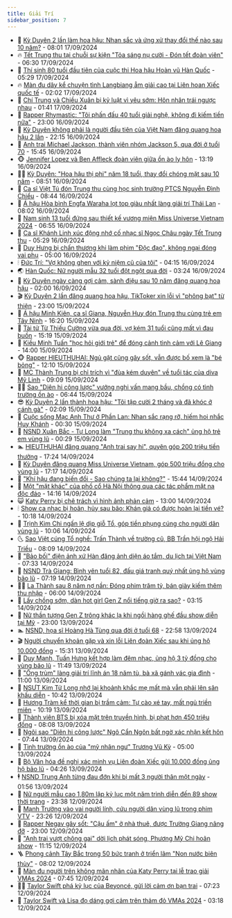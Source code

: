 ```yaml
---
title: Giải Trí
sidebar_position: 7
---
```


<!-- dantri-giai-tri:START -->
- 🤩 [Kỳ Duyên 2 lần làm hoa hậu: Nhan sắc và ứng xử thay đổi thế nào sau 10 năm?](https://dantri.com.vn/giai-tri/ky-duyen-2-lan-lam-hoa-hau-nhan-sac-va-ung-xu-thay-doi-the-nao-sau-10-nam-20240917142258666.htm) - 08:01 17/09/2024
- 🔥 [Tết Trung thu tại chuỗi sự kiện &quot;Tỏa sáng nụ cười - Đón tết đoàn viên&quot;](https://dantri.com.vn/giai-tri/tet-trung-thu-tai-chuoi-su-kien-toa-sang-nu-cuoi-don-tet-doan-vien-20240917121016953.htm) - 06:30 17/09/2024
- 🚀 [Thí sinh 80 tuổi đầu tiên của cuộc thi Hoa hậu Hoàn vũ Hàn Quốc](https://dantri.com.vn/giai-tri/thi-sinh-80-tuoi-dau-tien-cua-cuoc-thi-hoa-hau-hoan-vu-han-quoc-20240917092907644.htm) - 05:29 17/09/2024
- 🔥 [Màn đu dây kể chuyện tình Langbiang ẵm giải cao tại Liên hoan Xiếc quốc tế](https://dantri.com.vn/giai-tri/man-du-day-ke-chuyen-tinh-langbiang-am-giai-cao-tai-lien-hoan-xiec-quoc-te-20240917002502913.htm) - 02:02 17/09/2024
- 🌈 [Chí Trung và Chiều Xuân bị kỷ luật vì yêu sớm: Hôn nhân trái ngược nhau](https://dantri.com.vn/giai-tri/chi-trung-va-chieu-xuan-bi-ky-luat-vi-yeu-som-hon-nhan-trai-nguoc-nhau-20240917015100954.htm) - 01:41 17/09/2024
- 📝 [Rapper Rhymastic: &quot;Tôi phấn đấu 40 tuổi giải nghệ, không đi kiếm tiền nữa&quot;](https://dantri.com.vn/giai-tri/rapper-rhymastic-toi-phan-dau-40-tuoi-giai-nghe-khong-di-kiem-tien-nua-20240903233213837.htm) - 23:00 16/09/2024
- 💪 [Kỳ Duyên không phải là người đầu tiên của Việt Nam đăng quang hoa hậu 2 lần](https://dantri.com.vn/giai-tri/ky-duyen-khong-phai-la-nguoi-dau-tien-cua-viet-nam-dang-quang-hoa-hau-2-lan-20240916175525591.htm) - 22:15 16/09/2024
- 🤡 [Anh trai Michael Jackson, thành viên nhóm Jackson 5, qua đời ở tuổi 70](https://dantri.com.vn/giai-tri/anh-trai-michael-jackson-thanh-vien-nhom-jackson-5-qua-doi-o-tuoi-70-20240916222606462.htm) - 15:45 16/09/2024
- 🐵 [Jennifer Lopez và Ben Affleck đoàn viên giữa ồn ào ly hôn](https://dantri.com.vn/giai-tri/jennifer-lopez-va-ben-affleck-doan-vien-giua-on-ao-ly-hon-20240916144315741.htm) - 13:19 16/09/2024
- 🧑‍🏫 [Kỳ Duyên: &quot;Hoa hậu thị phi&quot; năm 18 tuổi, thay đổi chóng mặt sau 10 năm](https://dantri.com.vn/giai-tri/ky-duyen-hoa-hau-thi-phi-nam-18-tuoi-thay-doi-chong-mat-sau-10-nam-20240916145504266.htm) - 08:51 16/09/2024
- 💂 [Ca sĩ Việt Tú đón Trung thu cùng học sinh trường PTCS Nguyễn Đình Chiểu](https://dantri.com.vn/giai-tri/ca-si-viet-tu-don-trung-thu-cung-hoc-sinh-truong-ptcs-nguyen-dinh-chieu-20240916023031664.htm) - 08:44 16/09/2024
- 🤠 [Á hậu Hòa bình Engfa Waraha lọt top giàu nhất làng giải trí Thái Lan](https://dantri.com.vn/giai-tri/a-hau-hoa-binh-engfa-waraha-lot-top-giau-nhat-lang-giai-tri-thai-lan-20240916113707540.htm) - 08:02 16/09/2024
- 🫶 [Nam sinh 13 tuổi đứng sau thiết kế vương miện Miss Universe Vietnam 2024](https://dantri.com.vn/giai-tri/nam-sinh-13-tuoi-dung-sau-thiet-ke-vuong-mien-miss-universe-vietnam-2024-20240915143118335.htm) - 06:55 16/09/2024
- 🦏 [Ca sĩ Khánh Linh xúc động nhớ cố nhạc sĩ Ngọc Châu ngày Tết Trung thu](https://dantri.com.vn/giai-tri/ca-si-khanh-linh-xuc-dong-nho-co-nhac-si-ngoc-chau-ngay-tet-trung-thu-20240916115450367.htm) - 05:29 16/09/2024
- 🧰 [Duy Hưng bị chấn thương khi làm phim &quot;Độc đạo&quot;, không ngại đóng vai phụ](https://dantri.com.vn/giai-tri/duy-hung-bi-chan-thuong-khi-lam-phim-doc-dao-khong-ngai-dong-vai-phu-20240916012401972.htm) - 05:00 16/09/2024
- 🕯 [Đức Trí: &quot;Vợ không ghen với kỷ niệm cũ của tôi&quot;](https://dantri.com.vn/giai-tri/duc-tri-vo-khong-ghen-voi-ky-niem-cu-cua-toi-20240916061030671.htm) - 04:15 16/09/2024
- 🌏 [Hàn Quốc: Nữ người mẫu 32 tuổi đột ngột qua đời](https://dantri.com.vn/giai-tri/han-quoc-nu-nguoi-mau-32-tuoi-dot-ngot-qua-doi-20240916095122430.htm) - 03:24 16/09/2024
- 🌈 [Kỳ Duyên ngày càng gợi cảm, sành điệu sau 10 năm đăng quang hoa hậu](https://dantri.com.vn/giai-tri/ky-duyen-ngay-cang-goi-cam-sanh-dieu-sau-10-nam-dang-quang-hoa-hau-20240906124151641.htm) - 02:00 16/09/2024
- 🎬 [Kỳ Duyên 2 lần đăng quang hoa hậu, TikToker xin lỗi vì &quot;phông bạt&quot; từ thiện](https://dantri.com.vn/giai-tri/ky-duyen-2-lan-dang-quang-hoa-hau-tiktoker-xin-loi-vi-phong-bat-tu-thien-20240915184510062.htm) - 23:00 15/09/2024
- 👀 [Á hậu Minh Kiên, ca sĩ Giana, Nguyễn Huy đón Trung thu cùng trẻ em Tây Ninh](https://dantri.com.vn/giai-tri/a-hau-minh-kien-ca-si-giana-nguyen-huy-don-trung-thu-cung-tre-em-tay-ninh-20240915221459222.htm) - 16:20 15/09/2024
- 🧰 [Tài tử Từ Thiếu Cường vừa qua đời, vợ kém 31 tuổi cũng mất vì đau buồn](https://dantri.com.vn/giai-tri/tai-tu-tu-thieu-cuong-vua-qua-doi-vo-kem-31-tuoi-cung-mat-vi-dau-buon-20240915220825319.htm) - 15:19 15/09/2024
- 🧰 [Kiều Minh Tuấn &quot;học hỏi giới trẻ&quot; để đóng cảnh tình cảm với Lê Giang](https://dantri.com.vn/giai-tri/kieu-minh-tuan-hoc-hoi-gioi-tre-de-dong-canh-tinh-cam-voi-le-giang-20240915205953295.htm) - 14:00 15/09/2024
- 🐵 [Rapper HIEUTHUHAI: Ngủ gật cũng gây sốt, vẫn được bố xem là &quot;bé bỏng&quot;](https://dantri.com.vn/giai-tri/rapper-hieuthuhai-ngu-gat-cung-gay-sot-van-duoc-bo-xem-la-be-bong-20240915143512565.htm) - 12:10 15/09/2024
- 🐘 [MC Thành Trung bị chỉ trích vì &quot;đùa kém duyên&quot; về tuổi tác của diva Mỹ Linh](https://dantri.com.vn/giai-tri/mc-thanh-trung-bi-chi-trich-vi-dua-kem-duyen-ve-tuoi-tac-cua-diva-my-linh-20240915123831097.htm) - 09:09 15/09/2024
- 🧑‍💻 [Sao &quot;Diên hi công lược&quot; vướng nghi vấn mang bầu, chồng có tình trường ồn ào](https://dantri.com.vn/giai-tri/sao-dien-hi-cong-luoc-vuong-nghi-van-mang-bau-chong-co-tinh-truong-on-ao-20240915102126367.htm) - 06:44 15/09/2024
- 😎 [Kỳ Duyên 2 lần thành hoa hậu: &quot;Tôi tập cười 2 tháng và đã khóc ở cánh gà&quot;](https://dantri.com.vn/giai-tri/ky-duyen-2-lan-thanh-hoa-hau-toi-tap-cuoi-2-thang-va-da-khoc-o-canh-ga-20240915083118843.htm) - 02:09 15/09/2024
- 🧰 [Cuộc sống Mạc Anh Thư ở Phần Lan: Nhan sắc rạng rỡ, hiếm hoi nhắc Huy Khánh](https://dantri.com.vn/giai-tri/cuoc-song-mac-anh-thu-o-phan-lan-nhan-sac-rang-ro-hiem-hoi-nhac-huy-khanh-20240912155202998.htm) - 00:30 15/09/2024
- 🧰 [NSND Xuân Bắc - Tự Long làm &quot;Trung thu không xa cách&quot; ủng hộ trẻ em vùng lũ](https://dantri.com.vn/giai-tri/nsnd-xuan-bac-tu-long-lam-trung-thu-khong-xa-cach-ung-ho-tre-em-vung-lu-20240915020207420.htm) - 00:29 15/09/2024
- 🏊 [HIEUTHUHAI đăng quang &quot;Anh trai say hi&quot;, quyên góp 200 triệu tiền thưởng](https://dantri.com.vn/giai-tri/hieuthuhai-dang-quang-anh-trai-say-hi-quyen-gop-200-trieu-tien-thuong-20240914235520884.htm) - 17:24 14/09/2024
- 🌋 [Kỳ Duyên đăng quang Miss Universe Vietnam, góp 500 triệu đồng cho vùng lũ](https://dantri.com.vn/giai-tri/ky-duyen-dang-quang-miss-universe-vietnam-gop-500-trieu-dong-cho-vung-lu-20240914172018107.htm) - 17:17 14/09/2024
- 🔭 [&quot;Khí hậu đang biến đổi - Sao chúng ta lại không?&quot;](https://dantri.com.vn/giai-tri/khi-hau-dang-bien-doi-sao-chung-ta-lai-khong-20240914153731762.htm) - 15:44 14/09/2024
- 📝 [Một &quot;mặt khác&quot; của phố cổ Hà Nội thông qua các tác phẩm mặt nạ độc đáo](https://dantri.com.vn/giai-tri/mot-mat-khac-cua-pho-co-ha-noi-thong-qua-cac-tac-pham-mat-na-doc-dao-20240914193539142.htm) - 14:16 14/09/2024
- 😺 [Katy Perry bị chê trách vì hình ảnh phản cảm](https://dantri.com.vn/giai-tri/katy-perry-bi-che-trach-vi-hinh-anh-phan-cam-20240914121255237.htm) - 13:00 14/09/2024
- 🕯 [Show ca nhạc bị hoãn, hủy sau bão: Khán giả có được hoàn lại tiền vé?](https://dantri.com.vn/giai-tri/show-ca-nhac-bi-hoan-huy-sau-bao-khan-gia-co-duoc-hoan-lai-tien-ve-20240914144209374.htm) - 10:18 14/09/2024
- 🦄 [Trịnh Kim Chi ngấn lệ dịp giỗ Tổ, góp tiền phụng cúng cho người dân vùng lũ](https://dantri.com.vn/giai-tri/trinh-kim-chi-ngan-le-dip-gio-to-gop-tien-phung-cung-cho-nguoi-dan-vung-lu-20240914151638199.htm) - 10:06 14/09/2024
- 🌜 [Sao Việt cúng Tổ nghề: Trấn Thành về trường cũ, BB Trần hội ngộ Hải Triều](https://dantri.com.vn/giai-tri/sao-viet-cung-to-nghe-tran-thanh-ve-truong-cu-bb-tran-hoi-ngo-hai-trieu-20240914123718343.htm) - 08:09 14/09/2024
- 👹 [&quot;Bảo bối&quot; điện ảnh xứ Hàn đăng ảnh diện áo tắm, du lịch tại Việt Nam](https://dantri.com.vn/giai-tri/bao-boi-dien-anh-xu-han-dang-anh-dien-ao-tam-du-lich-tai-viet-nam-20240914103645089.htm) - 07:33 14/09/2024
- 🚀 [NSND Trà Giang: Bình yên tuổi 82, đấu giá tranh quý nhất ủng hộ vùng bão lũ](https://dantri.com.vn/giai-tri/nsnd-tra-giang-binh-yen-tuoi-82-dau-gia-tranh-quy-nhat-ung-ho-vung-bao-lu-20240914132511813.htm) - 07:19 14/09/2024
- 🧑‍💻 [La Thành sau 8 năm nợ nần: Đóng phim trăm tỷ, bán giày kiếm thêm thu nhập](https://dantri.com.vn/giai-tri/la-thanh-sau-8-nam-no-nan-dong-phim-tram-ty-ban-giay-kiem-them-thu-nhap-20240913172400405.htm) - 06:00 14/09/2024
- 🦩 [Lấy chồng sớm, dàn hot girl Gen Z nổi tiếng giờ ra sao?](https://dantri.com.vn/giai-tri/lay-chong-som-dan-hot-girl-gen-z-noi-tieng-gio-ra-sao-20240911131356711.htm) - 03:15 14/09/2024
- 💫 [Nữ thần tượng Gen Z trông khác lạ khi ngồi hàng ghế đầu show diễn tại Mỹ](https://dantri.com.vn/giai-tri/nu-than-tuong-gen-z-trong-khac-la-khi-ngoi-hang-ghe-dau-show-dien-tai-my-20240912131118927.htm) - 23:00 13/09/2024
- 🏊 [NSND, họa sĩ Hoàng Hà Tùng qua đời ở tuổi 68](https://dantri.com.vn/giai-tri/nsnd-hoa-si-hoang-ha-tung-qua-doi-o-tuoi-68-20240914000051684.htm) - 22:58 13/09/2024
- 🎬 [Người chuyển khoản gặp và xin lỗi Liên đoàn Xiếc sau khi ủng hộ 10.000 đồng](https://dantri.com.vn/giai-tri/nguoi-chuyen-khoan-gap-va-xin-loi-lien-doan-xiec-sau-khi-ung-ho-10000-dong-20240913152328405.htm) - 15:31 13/09/2024
- 💃 [Duy Mạnh, Tuấn Hưng kết hợp làm đêm nhạc, ủng hộ 3 tỷ đồng cho vùng bão  lũ](https://dantri.com.vn/giai-tri/duy-manh-tuan-hung-ket-hop-lam-dem-nhac-ung-ho-3-ty-dong-cho-vung-bao-lu-20240913180807674.htm) - 11:49 13/09/2024
- 🌊 [&quot;Ông trùm&quot; làng giải trí lĩnh án 18 năm tù, bà xã gánh vác gia đình](https://dantri.com.vn/giai-tri/ong-trum-lang-giai-tri-linh-an-18-nam-tu-ba-xa-ganh-vac-gia-dinh-20240913103610605.htm) - 11:00 13/09/2024
- 🧰 [NSƯT Kim Tử Long nhớ lại khoảnh khắc mẹ mất mà vẫn phải lên sân khấu diễn](https://dantri.com.vn/giai-tri/nsut-kim-tu-long-nho-lai-khoanh-khac-me-mat-ma-van-phai-len-san-khau-dien-20240913174145062.htm) - 10:42 13/09/2024
- 🦣 [Hương Tràm kể thời gian bị trầm cảm: Tự cào xé tay, mất ngủ triền miên](https://dantri.com.vn/giai-tri/huong-tram-ke-thoi-gian-bi-tram-cam-tu-cao-xe-tay-mat-ngu-trien-mien-20240913153729597.htm) - 10:19 13/09/2024
- 🥷 [Thành viên BTS bị xóa mặt trên truyền hình, bị phạt hơn 450 triệu đồng](https://dantri.com.vn/giai-tri/thanh-vien-bts-bi-xoa-mat-tren-truyen-hinh-bi-phat-hon-450-trieu-dong-20240913092313499.htm) - 08:08 13/09/2024
- 🦏 [Ngôi sao &quot;Diên hi công lược&quot; Ngô Cẩn Ngôn bất ngờ xác nhận kết hôn](https://dantri.com.vn/giai-tri/ngoi-sao-dien-hi-cong-luoc-ngo-can-ngon-bat-ngo-xac-nhan-ket-hon-20240913133422970.htm) - 07:44 13/09/2024
- 🫶 [Tình trường ồn ào của &quot;mỹ nhân ngư&quot; Trương Vũ Kỳ](https://dantri.com.vn/giai-tri/tinh-truong-on-ao-cua-my-nhan-ngu-truong-vu-ky-20240912110533170.htm) - 05:00 13/09/2024
- 💼 [Bộ Văn hóa đề nghị xác minh vụ Liên đoàn Xiếc gửi 10.000 đồng ủng hộ bão lũ](https://dantri.com.vn/giai-tri/bo-van-hoa-de-nghi-xac-minh-vu-lien-doan-xiec-gui-10000-dong-ung-ho-bao-lu-20240913112225707.htm) - 04:26 13/09/2024
- 🕴 [NSND Trung Anh từng đau đớn khi bị mất 3 người thân một ngày](https://dantri.com.vn/giai-tri/nsnd-trung-anh-tung-dau-don-khi-bi-mat-3-nguoi-than-mot-ngay-20240913001859612.htm) - 01:56 13/09/2024
- 🐲 [Nữ người mẫu cao 1,80m lập kỷ lục một năm trình diễn đến 89 show thời trang](https://dantri.com.vn/giai-tri/nu-nguoi-mau-cao-180m-lap-ky-luc-mot-nam-trinh-dien-den-89-show-thoi-trang-20240830144648571.htm) - 23:38 12/09/2024
- 🐘 [Mạnh Trường vào vai người lính, cứu người dân vùng lũ trong phim VTV](https://dantri.com.vn/giai-tri/manh-truong-vao-vai-nguoi-linh-cuu-nguoi-dan-vung-lu-trong-phim-vtv-20240913005433616.htm) - 23:26 12/09/2024
- 🤭 [Rapper Negav gây sốt: &quot;Cậu ấm&quot; ở nhà thuê, được Trường Giang nâng đỡ](https://dantri.com.vn/giai-tri/rapper-negav-gay-sot-cau-am-o-nha-thue-duoc-truong-giang-nang-do-20240909042907511.htm) - 23:00 12/09/2024
- 💯 [&quot;Anh trai vượt chông gai&quot; dời lịch phát sóng, Phương Mỹ Chi hoãn show](https://dantri.com.vn/giai-tri/anh-trai-vuot-chong-gai-doi-lich-phat-song-phuong-my-chi-hoan-show-20240912143824091.htm) - 11:15 12/09/2024
- 🪜 [Phong cảnh Tây Bắc trong 50 bức tranh ở triển lãm &quot;Non nước biên thùy&quot;](https://dantri.com.vn/giai-tri/phong-canh-tay-bac-trong-50-buc-tranh-o-trien-lam-non-nuoc-bien-thuy-20240912134033966.htm) - 08:02 12/09/2024
- 👹 [Màn đu người trên không mãn nhãn của Katy Perry tại lễ trao giải VMAs 2024](https://dantri.com.vn/giai-tri/man-du-nguoi-tren-khong-man-nhan-cua-katy-perry-tai-le-trao-giai-vmas-2024-20240912124733972.htm) - 07:45 12/09/2024
- 🧑‍🏫 [Taylor Swift phá kỷ lục của Beyoncé, gửi lời cảm ơn bạn trai](https://dantri.com.vn/giai-tri/taylor-swift-pha-ky-luc-cua-beyonce-gui-loi-cam-on-ban-trai-20240912134831157.htm) - 07:23 12/09/2024
- 🐘 [Taylor Swift và Lisa đọ dáng gợi cảm trên thảm đỏ VMAs 2024](https://dantri.com.vn/giai-tri/taylor-swift-va-lisa-do-dang-goi-cam-tren-tham-do-vmas-2024-20240912092549529.htm) - 03:18 12/09/2024<!-- dantri-giai-tri:END -->
